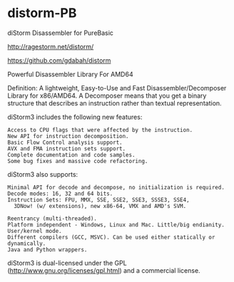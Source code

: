 # distorm-PB
diStorm Disassembler for PureBasic

http://ragestorm.net/distorm/

https://github.com/gdabah/distorm

Powerful Disassembler Library For AMD64

Definition: A lightweight, Easy-to-Use and Fast Disassembler/Decomposer Library for x86/AMD64. A Decomposer means that you get a binary structure that describes an instruction rather than textual representation.

 diStorm3 includes the following new features:

    Access to CPU flags that were affected by the instruction.
    New API for instruction decomposition.
    Basic Flow Control analysis support.
    AVX and FMA instruction sets support.
    Complete documentation and code samples.
    Some bug fixes and massive code refactoring.

diStorm3 also supports:

    Minimal API for decode and decompose, no initialization is required.
    Decode modes: 16, 32 and 64 bits.
    Instruction Sets: FPU, MMX, SSE, SSE2, SSE3, SSSE3, SSE4, 
      3DNow! (w/ extensions), new x86-64, VMX and AMD's SVM.

    Reentrancy (multi-threaded).
    Platform independent - Windows, Linux and Mac. Little/big endianity. User/kernel mode.
    Different compilers (GCC, MSVC). Can be used either statically or dynamically.
    Java and Python wrappers.


diStorm3 is dual-licensed under the GPL (http://www.gnu.org/licenses/gpl.html) and a commercial license.
